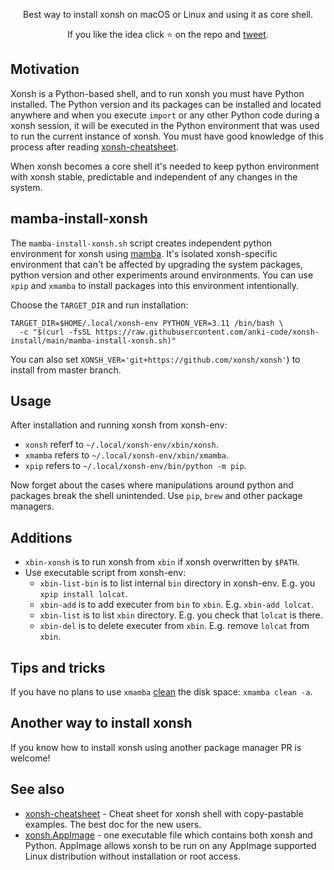 <p align="center">
Best way to install xonsh on macOS or Linux and using it as core shell.
</p>

<p align="center">  
If you like the idea click ⭐ on the repo and <a href="https://twitter.com/intent/tweet?text=Nice%20xontrib%20for%20the%20xonsh%20shell!&url=https://github.com/anki-code/xonsh-install" target="_blank">tweet</a>.
</p>

## Motivation

Xonsh is a Python-based shell, and to run xonsh you must have Python installed. The Python version and its packages can be installed and located anywhere and when you execute `import` or any other Python code during a xonsh session, it will be executed in the Python environment that was used to run the current instance of xonsh. You must have good knowledge of this process after reading [xonsh-cheatsheet](https://github.com/anki-code/xonsh-cheatsheet/).

When xonsh becomes a core shell it's needed to keep python environment with xonsh stable, predictable and independent of any changes in the system.

## mamba-install-xonsh

The `mamba-install-xonsh.sh` script creates independent python environment for xonsh using [mamba](https://mamba.readthedocs.io/). It's isolated xonsh-specific environment that can't be affected by upgrading the system packages, python version and other experiments around environments. You can use `xpip` and `xmamba` to install packages into this environment intentionally.

Choose the `TARGET_DIR` and run installation:

```xsh
TARGET_DIR=$HOME/.local/xonsh-env PYTHON_VER=3.11 /bin/bash \
  -c "$(curl -fsSL https://raw.githubusercontent.com/anki-code/xonsh-install/main/mamba-install-xonsh.sh)"
```
You can also set `XONSH_VER='git+https://github.com/xonsh/xonsh'`) to install from master branch.

## Usage

After installation and running xonsh from xonsh-env:
* `xonsh` referf to `~/.local/xonsh-env/xbin/xonsh`.
* `xmamba` refers to `~/.local/xonsh-env/xbin/xmamba`.
* `xpip` refers to `~/.local/xonsh-env/bin/python -m pip`.

Now forget about the cases where manipulations around python and packages break the shell unintended. Use `pip`, `brew` and other package managers.

## Additions

* `xbin-xonsh` is to run xonsh from `xbin` if xonsh overwritten by `$PATH`.
* Use executable script from xonsh-env:
  * `xbin-list-bin` is to list internal `bin` directory in xonsh-env. E.g. you `xpip install lolcat`.
  * `xbin-add` is to add executer from `bin` to `xbin`. E.g. `xbin-add lolcat`.
  * `xbin-list` is to list `xbin` directory. E.g. you check that `lolcat` is there.
  * `xbin-del` is to delete executer from `xbin`. E.g. remove `lolcat` from `xbin`.

## Tips and tricks

If you have no plans to use `xmamba` [clean](https://fig.io/manual/mamba/clean) the disk space: `xmamba clean -a`.

## Another way to install xonsh

If you know how to install xonsh using another package manager PR is welcome!

## See also
* [xonsh-cheatsheet](https://github.com/anki-code/xonsh-cheatsheet/tree/main) - Cheat sheet for xonsh shell with copy-pastable examples. The best doc for the new users. 
* [xonsh.AppImage](https://xon.sh/appimage.html) - one executable file which contains both xonsh and Python. AppImage allows xonsh to be run on any AppImage supported Linux distribution without installation or root access.
